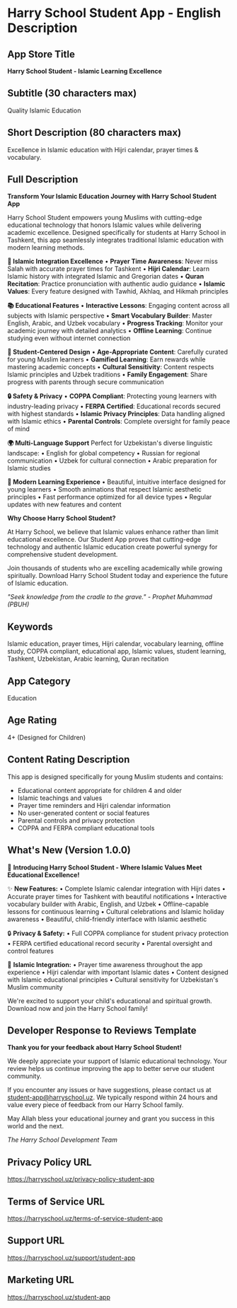 # Harry School Student App - English Description

## App Store Title
**Harry School Student - Islamic Learning Excellence**

## Subtitle (30 characters max)
Quality Islamic Education

## Short Description (80 characters max)
Excellence in Islamic education with Hijri calendar, prayer times & vocabulary.

## Full Description

**Transform Your Islamic Education Journey with Harry School Student App**

Harry School Student empowers young Muslims with cutting-edge educational technology that honors Islamic values while delivering academic excellence. Designed specifically for students at Harry School in Tashkent, this app seamlessly integrates traditional Islamic education with modern learning methods.

**🕌 Islamic Integration Excellence**
• **Prayer Time Awareness**: Never miss Salah with accurate prayer times for Tashkent
• **Hijri Calendar**: Learn Islamic history with integrated Islamic and Gregorian dates
• **Quran Recitation**: Practice pronunciation with authentic audio guidance
• **Islamic Values**: Every feature designed with Tawhid, Akhlaq, and Hikmah principles

**📚 Educational Features**
• **Interactive Lessons**: Engaging content across all subjects with Islamic perspective
• **Smart Vocabulary Builder**: Master English, Arabic, and Uzbek vocabulary
• **Progress Tracking**: Monitor your academic journey with detailed analytics
• **Offline Learning**: Continue studying even without internet connection

**🌟 Student-Centered Design**
• **Age-Appropriate Content**: Carefully curated for young Muslim learners
• **Gamified Learning**: Earn rewards while mastering academic concepts
• **Cultural Sensitivity**: Content respects Islamic principles and Uzbek traditions
• **Family Engagement**: Share progress with parents through secure communication

**🔒 Safety & Privacy**
• **COPPA Compliant**: Protecting young learners with industry-leading privacy
• **FERPA Certified**: Educational records secured with highest standards
• **Islamic Privacy Principles**: Data handling aligned with Islamic ethics
• **Parental Controls**: Complete oversight for family peace of mind

**🌍 Multi-Language Support**
Perfect for Uzbekistan's diverse linguistic landscape:
• English for global competency
• Russian for regional communication
• Uzbek for cultural connection
• Arabic preparation for Islamic studies

**📱 Modern Learning Experience**
• Beautiful, intuitive interface designed for young learners
• Smooth animations that respect Islamic aesthetic principles
• Fast performance optimized for all device types
• Regular updates with new features and content

**Why Choose Harry School Student?**

At Harry School, we believe that Islamic values enhance rather than limit educational excellence. Our Student App proves that cutting-edge technology and authentic Islamic education create powerful synergy for comprehensive student development.

Join thousands of students who are excelling academically while growing spiritually. Download Harry School Student today and experience the future of Islamic education.

*"Seek knowledge from the cradle to the grave." - Prophet Muhammad (PBUH)*

## Keywords
Islamic education, prayer times, Hijri calendar, vocabulary learning, offline study, COPPA compliant, educational app, Islamic values, student learning, Tashkent, Uzbekistan, Arabic learning, Quran recitation

## App Category
Education

## Age Rating
4+ (Designed for Children)

## Content Rating Description
This app is designed specifically for young Muslim students and contains:
- Educational content appropriate for children 4 and older
- Islamic teachings and values
- Prayer time reminders and Hijri calendar information
- No user-generated content or social features
- Parental controls and privacy protection
- COPPA and FERPA compliant educational tools

## What's New (Version 1.0.0)
🎉 **Introducing Harry School Student - Where Islamic Values Meet Educational Excellence!**

✨ **New Features:**
• Complete Islamic calendar integration with Hijri dates
• Accurate prayer times for Tashkent with beautiful notifications
• Interactive vocabulary builder with Arabic, English, and Uzbek
• Offline-capable lessons for continuous learning
• Cultural celebrations and Islamic holiday awareness
• Beautiful, child-friendly interface with Islamic aesthetic

🔒 **Privacy & Safety:**
• Full COPPA compliance for student privacy protection
• FERPA certified educational record security
• Parental oversight and control features

🌟 **Islamic Integration:**
• Prayer time awareness throughout the app experience
• Hijri calendar with important Islamic dates
• Content designed with Islamic educational principles
• Cultural sensitivity for Uzbekistan's Muslim community

We're excited to support your child's educational and spiritual growth. Download now and join the Harry School family!

## Developer Response to Reviews Template
**Thank you for your feedback about Harry School Student!**

We deeply appreciate your support of Islamic educational technology. Your review helps us continue improving the app to better serve our student community.

If you encounter any issues or have suggestions, please contact us at student-app@harryschool.uz. We typically respond within 24 hours and value every piece of feedback from our Harry School family.

May Allah bless your educational journey and grant you success in this world and the next.

*The Harry School Development Team*

## Privacy Policy URL
https://harryschool.uz/privacy-policy-student-app

## Terms of Service URL
https://harryschool.uz/terms-of-service-student-app

## Support URL
https://harryschool.uz/support/student-app

## Marketing URL
https://harryschool.uz/student-app